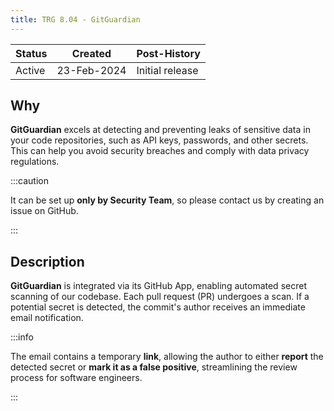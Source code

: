 ```yaml
---
title: TRG 8.04 - GitGuardian
---
```


| Status | Created     | Post-History                         |
|--------|-------------|--------------------------------------|
| Active | 23-Feb-2024 | Initial release                      |

## Why

**GitGuardian** excels at detecting and preventing leaks of sensitive data in your code repositories, such as API keys, passwords, and other secrets. This can help you avoid security breaches and comply with data privacy regulations.

:::caution

It can be set up **only by Security Team**, so please contact us by creating an issue on GitHub.

:::

## Description

**GitGuardian** is integrated via its GitHub App, enabling automated secret scanning of our codebase. Each pull request (PR) undergoes a scan. If a potential secret is detected, the commit's author receives an immediate email notification.

:::info

The email contains a temporary **link**, allowing the author to either **report** the detected secret or **mark it as a false positive**, streamlining the review process for software engineers.

:::
